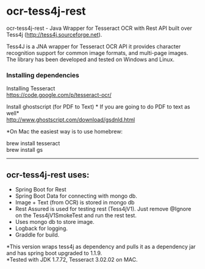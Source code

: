 ocr-tess4j-rest
============
ocr-tess4j-rest - Java Wrapper for Tesseract OCR with Rest API built over Tess4j (http://tess4j.sourceforge.net).

Tess4J is a JNA wrapper for Tesseract OCR API it provides character recognition support for common image formats, 
and multi-page images. The library has been developed and tested on Windows and Linux.
                
### Installing dependencies

Installing Tesseract <br/>
https://code.google.com/p/tesseract-ocr/ <br/>

Install ghostscript (for PDF to Text) * If you are going to do PDF to text as well*<br/>
http://www.ghostscript.com/download/gsdnld.html

*On Mac the easiest way is to use homebrew:

brew install tesseract<br/>
brew install gs

<hr/>

ocr-tess4j-rest uses:
------------------

* Spring Boot for Rest
* Spring Boot Data for connecting with mongo db.
* Image + Text (from OCR) is stored in mongo db
* Rest Assured is used for testing rest (Tess4jV1). Just remove @Ignore on the Tess4jV1SmokeTest and run the rest test.
* Uses mongo db to store image.
* Logback for logging.
* Graddle for build.


*This version wraps tess4j as dependency and pulls it as a dependency jar and has spring boot upgraded to  1.1.9.<br/>
*Tested with JDK 1.7.72, Tesseract 3.02.02 on MAC.
